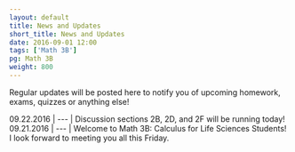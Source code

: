 ```yaml
---
layout: default
title: News and Updates
short_title: News and Updates
date: 2016-09-01 12:00
tags: ['Math 3B']
pg: Math 3B
weight: 800
---
```


Regular updates will be posted here to notify you of upcoming homework, exams, quizzes or anything else!

09.22.2016 | --- | Discussion sections 2B, 2D, and 2F will be running today!
09.21.2016 | --- | Welcome to Math 3B: Calculus for Life Sciences Students! I look forward to meeting you all this Friday.
